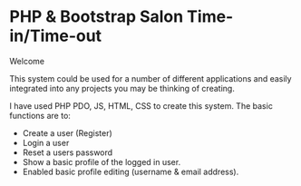 # PHP & Bootstrap Salon Time-in/Time-out

Welcome 


This system could be used for a number of different applications and easily integrated into any projects you may be thinking of creating.  

I have used PHP PDO, JS, HTML, CSS to create this system.  The basic functions are to: 
<ul>
<li>Create a user (Register)</li>
<li>Login a user</li> 
<li>Reset a users password</li> 
<li>Show a basic profile of the logged in user.</li>  
<li>Enabled basic profile editing (username & email address).</li>
</ul>

 




  
